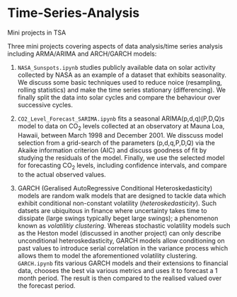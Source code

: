 # Time-Series-Analysis
Mini projects in TSA

Three mini projects covering aspects of data analysis/time series analysis including ARMA/ARIMA and ARCH/GARCH models:

1) `NASA_Sunspots.ipynb` studies publicly available data on solar activity collected by NASA as an example of a dataset that exhibits seasonality. We discuss some basic techniques used to reduce noice (resampling, rolling statistics) and make the time series stationary (differencing). We finally split the data into solar cycles and compare the behaviour over successive cycles.

2) `CO2_Level_Forecast_SARIMA.ipynb` fits a seasonal ARIMA(p,d,q)(P,D,Q)s model to data on CO<sub>2</sub> levels collected at an observatory at Mauna Loa, Hawaii, between March 1998 and December 2001. We disscuss model selection from a grid-search of the parameters (p,d,q,P,D,Q) via the Akaike information criterion (AIC) and discuss goodness of fit by studying the residuals of the model. Finally, we use the selected model for forecasting CO<sub>2</sub> levels, including confidence intervals, and compare to the actual observed values.

3) GARCH (Geralised AutoRegressive Conditional Heteroskedasticity) models are random walk models that are designed to tackle data which exhibit conditional non-constant volatility (*heteroskedasticity*). Such datsets are ubiquitous in finance where uncertainty takes time to dissipate (large swings typically beget large swings); a phenomenon known as *volatilitiy clustering*. Whereas stochastic volatility models such as the Heston model (discussed in another project) can only describe unconditional heteroskedasticity, GARCH models allow conditioning on past values to introduce serial correlation in the variance process which allows them to model the aforementioned volatility clustering. `GARCH.ipynb` fits various GARCH models and their extensions to financial data, chooses the best via various metrics and uses it to forecast a 1 month period. The result is then compared to the realised valued over the forecast period.
